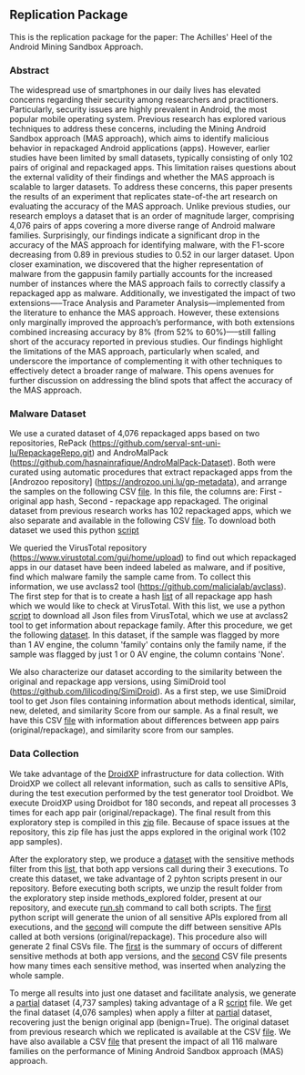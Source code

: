 ## Replication Package


This is the replication package for the paper: The Achilles' Heel of the Android Mining Sandbox Approach.

### Abstract


The widespread use of smartphones in our daily lives has elevated concerns regarding their security among researchers and practitioners. Particularly, security issues are highly prevalent in Android, the most popular mobile operating system. Previous research has explored various techniques to address these concerns, including the Mining Android Sandbox approach (MAS approach), which aims to identify malicious behavior in repackaged Android applications (apps). However, earlier studies have been limited by small datasets, typically consisting of only 102 pairs of original and repackaged apps. This limitation raises questions about the external validity of their findings and whether the MAS approach is scalable to larger datasets. To address these concerns, this paper presents the results of an experiment that replicates state-of-the art research on evaluating the accuracy of the MAS approach. Unlike previous studies, our research employs a dataset that is an order of magnitude larger, comprising 4,076 pairs of apps covering a more diverse range of Android malware families. Surprisingly, our findings indicate a significant drop in the accuracy of the MAS approach for identifying malware, with the F1-score decreasing from 0.89 in previous studies to 0.52 in our larger dataset. Upon closer examination, we discovered that the higher representation of malware from the gappusin family partially accounts for the increased number of instances where the MAS approach fails to correctly classify a repackaged app as malware. Additionally, we investigated the impact of two extensions—–Trace Analysis and Parameter Analysis—implemented from the literature to enhance the MAS approach. However, these extensions only marginally improved the approach’s performance, with both extensions combined increasing accuracy by 8% (from 52% to 60%)—–still falling short of the accuracy reported in previous studies. Our findings highlight the limitations of the MAS approach, particularly when scaled, and underscore the importance of complementing it with other techniques to effectively detect a broader range of malware. This opens avenues for further discussion on addressing the blind spots that affect the accuracy of the MAS approach.

### Malware Dataset

We use a curated dataset of 4,076 repackaged apps based on two repositories, RePack (https://github.com/serval-snt-uni-lu/RepackageRepo.git) and AndroMalPack (https://github.com/hasnainrafique/AndroMalPack-Dataset). Both were curated using automatic procedures that extract repackaged apps from the [Androzoo repository] (https://androzoo.uni.lu/gp-metadata), and arrange the samples on the following CSV [file](https://github.com/droidxp/paper-droidxptrace-results/blob/main/TSE/appsHash.csv). In this file, the columns are: First - original app hash, Second - repackage app repackaged. The original dataset from previous research works has 102 repackaged apps, which we also separate and available in the following CSV [file](https://github.com/droidxp/paper-droidxptrace-results/blob/main/originalMalwareSample.csv). To download both dataset we used this python [script](https://github.com/droidxp/paper-droidxptrace-results/blob/main/getApps.py)

We queried the VirusTotal repository (https://www.virustotal.com/gui/home/upload) to find out which repackaged apps in our dataset have been indeed labeled as malware, and if positive, find which malware family the sample came from. To collect this information, we use avclass2 tool (https://github.com/malicialab/avclass). The first step for that is to create a hash [list](https://github.com/droidxp/paper-droidxptrace-results/blob/main/TSE/listRepackagedHash.csv) of all repackage app hash which we would like to check at VirusTotal. With this list, we use a python [script](https://github.com/droidxp/paper-droidxptrace-results/blob/main/TSE/urltoFile.py) to download all Json files from VirusTotal, which we use at avclass2 tool to get information about repackage family. After this procedure, we get the following [dataset](https://github.com/droidxp/paper-droidxptrace-results/blob/main/TSE/avClassResultRepackaged.csv). In this dataset, if the sample was flagged by more than 1 AV engine, the column 'family' contains only the family name, if the sample was flagged by just 1 or 0 AV engine, the column contains 'None'.

We also characterize our dataset according to the similarity between the original and repackage app versions, using SimiDroid tool (https://github.com/lilicoding/SimiDroid). As a first step, we use SimiDroid tool to get Json files containing information about methods identical, similar, new, deleted, and similarity Score from our sample. As a final result, we have this CSV [file](https://github.com/droidxp/paper-droidxptrace-results/blob/main/TSE/summarySimiDroid.csv) with information about differences between app pairs (original/repackage), and similarity score from our samples.

### Data Collection


We take advantage of the [DroidXP](https://github.com/droidxp/benchmark) infrastructure for data collection. With DroidXP we collect all relevant information, such as calls to sensitive APIs, during the test execution performed by the test generator tool Droidbot. We execute DroidXP using Droidbot for 180 seconds, and repeat all processes 3 times for each app pair (original/repackage). The final result from this exploratory step is compiled in this [zip](https://github.com/droidxp/paper-droidxptrace-results/blob/main/TSE/180_preview_work.zip) file. Because of space issues at the repository, this zip file has just the apps explored in the original work (102 app samples).

After the exploratory step, we produce a [dataset](https://github.com/droidxp/paper-droidxptrace-results/blob/main/methods_explored/output/methods_explored.zip) with the sensitive methods filter from this [list](https://github.com/droidxp/paper-droidxptrace-results/blob/main/methods_explored/scripts/sensitive_methods.txt), that both app versions call during their 3 executions. To create this dataset, we take advantage of 2 pyhton scripts present in our repository. Before executing both scripts, we unzip the result folder from the exploratory step inside methods_explored folder, present at our repository, and execute [run.sh](https://github.com/droidxp/paper-droidxptrace-results/blob/main/methods_explored/run.sh) command to call both scripts. The [first](https://github.com/droidxp/paper-droidxptrace-results/blob/main/methods_explored/scripts/generate_union_of_executions.py) python script will generate the union of all sensitive APIs explored from all executions, and the [second](https://github.com/droidxp/paper-droidxptrace-results/blob/main/methods_explored/scripts/compute_diff_between_benign_and_malign.py) will compute the diff between sensitive APIs called at both versions (original/repackage). This procedure also will generate 2 final CSVs file. The [first](https://github.com/droidxp/paper-droidxptrace-results/blob/main/methods_explored/output/diffs/summary.csv) is the summary of occurs of different sensitive methods at both app versions, and the [second](https://github.com/droidxp/paper-droidxptrace-results/blob/main/methods_explored/output/diffs/methods_in_diff.csv) CSV file presents how many times each sensitive method, was inserted when analyzing the whole sample.

To merge all results into just one dataset and facilitate analysis, we generate a [partial](https://github.com/droidxp/paper-droidxptrace-results/blob/main/TSE/sample_final_ds_before_VT_check.csv) dataset (4,737 samples) taking advantage of a R [script](https://github.com/droidxp/paper-droidxptrace-results/blob/main/TSE/merge-datasets.Rmd) file. We get the final dataset (4,076 samples) when apply a filter at [partial](https://github.com/droidxp/paper-droidxptrace-results/blob/main/TSE/sample_final_ds_before_VT_check.csv) dataset, recovering just the benign original app (benign=True). The original dataset from previous research which we replicated is available at the CSV [file](https://github.com/droidxp/paper-droidxptrace-results/blob/main/TSE/samples_previewStudy_dataSet.csv). We have also available a CSV [file](https://github.com/droidxp/paper-droidxptrace-results/blob/main/TSE/final_dataset_TSE.csv) that present the impact of all 116 malware families on the performance of Mining Android Sandbox approach (MAS) approach.
